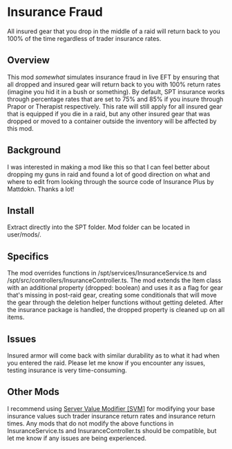 # Insurance Fraud
All insured gear that you drop in the middle of a raid will return back to you 100% of the time regardless of trader insurance rates.

## **Overview**
This mod *somewhat* simulates insurance fraud in live EFT by ensuring that all dropped and insured gear will return back to you with 100% return rates (imagine you hid it in a bush or something).
By default, SPT insurance works through percentage rates that are set to 75% and 85% if you insure through Prapor or Therapist respectively.  This rate will still apply for all insured gear that is equipped if you die in a raid, but any other insured gear that was dropped or moved to a container outside the inventory will be affected by this mod.  

## **Background**
I was interested in making a mod like this so that I can feel better about dropping my guns in raid and found a lot of good direction on what and where to edit from looking through the source code of Insurance Plus by Mattdokn.  Thanks a lot!

## **Install**
Extract directly into the SPT folder.  Mod folder can be located in user/mods/.

## **Specifics**
The mod overrides functions in /spt/services/InsuranceService.ts and /spt/src/controllers/InsuranceController.ts.  The mod extends the Item class with an additional property (dropped: boolean) and uses it as a flag for gear that's missing in post-raid gear, creating some conditionals that will move the gear through the deletion helper functions without getting deleted.  After the insurance package is handled, the dropped property is cleaned up on all items.

## **Issues**
Insured armor will come back with similar durability as to what it had when you entered the raid.
Please let me know if you encounter any issues, testing insurance is very time-consuming.

## **Other Mods**
I recommend using [Server Value Modifier [SVM]]((https://hub.sp-tarkov.com/files/file/379-server-value-modifier-svm)) for modifying your base insurance values such trader insurance return rates and insurance return times.  Any mods that do not modify the above functions in InsuranceService.ts and InsuranceController.ts should be compatible, but let me know if any issues are being experienced.
